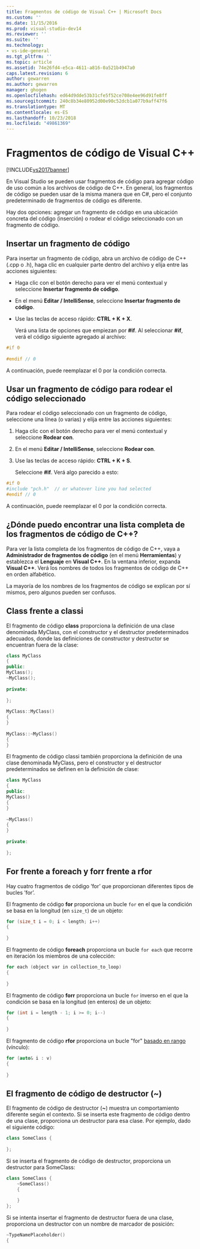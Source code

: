 ```yaml
---
title: Fragmentos de código de Visual C++ | Microsoft Docs
ms.custom: ''
ms.date: 11/15/2016
ms.prod: visual-studio-dev14
ms.reviewer: ''
ms.suite: ''
ms.technology:
- vs-ide-general
ms.tgt_pltfrm: ''
ms.topic: article
ms.assetid: 74e26fd4-e5ca-4611-a816-0a521b4947a0
caps.latest.revision: 6
author: gewarren
ms.author: gewarren
manager: ghogen
ms.openlocfilehash: ed64d9dde53b31cfe5f52ce708e4ee96d91fe8ff
ms.sourcegitcommit: 240c8b34e80952d00e90c52dcb1a077b9aff47f6
ms.translationtype: MT
ms.contentlocale: es-ES
ms.lasthandoff: 10/23/2018
ms.locfileid: "49861369"
---
```

# <a name="visual-c-code-snippets"></a>Fragmentos de código de Visual C++
[!INCLUDE[vs2017banner](../includes/vs2017banner.md)]

En Visual Studio se pueden usar fragmentos de código para agregar código de uso común a los archivos de código de C++. En general, los fragmentos de código se pueden usar de la misma manera que en C#, pero el conjunto predeterminado de fragmentos de código es diferente.  
  
 Hay dos opciones: agregar un fragmento de código en una ubicación concreta del código (inserción) o rodear el código seleccionado con un fragmento de código.  
  
## <a name="inserting-a-code-snippet"></a>Insertar un fragmento de código  
 Para insertar un fragmento de código, abra un archivo de código de C++ (.cpp o .h), haga clic en cualquier parte dentro del archivo y elija entre las acciones siguientes:  
  
- Haga clic con el botón derecho para ver el menú contextual y seleccione **Insertar fragmento de código**.  
  
- En el menú **Editar / IntelliSense**, seleccione **Insertar fragmento de código**.  
  
- Use las teclas de acceso rápido: **CTRL + K + X**.  
  
  Verá una lista de opciones que empiezan por **#if**. Al seleccionar **#if**, verá el código siguiente agregado al archivo:  
  
```cpp  
#if 0  
  
#endif // 0  
```  
  
 A continuación, puede reemplazar el 0 por la condición correcta.  
  
## <a name="using-a-code-snippet-to-surround-selected-code"></a>Usar un fragmento de código para rodear el código seleccionado  
 Para rodear el código seleccionado con un fragmento de código, seleccione una línea (o varias) y elija entre las acciones siguientes:  
  
1. Haga clic con el botón derecho para ver el menú contextual y seleccione **Rodear con**.  
  
2. En el menú **Editar / IntelliSense**, seleccione **Rodear con**.  
  
3. Use las teclas de acceso rápido: **CTRL + K + S**.  
  
   Seleccione **#if**. Verá algo parecido a esto:  
  
```cpp  
#if 0  
#include "pch.h"  // or whatever line you had selected  
#endif // 0  
```  
  
 A continuación, puede reemplazar el 0 por la condición correcta.  
  
## <a name="where-can-i-find-a-complete-list-of-the-c-code-snippets"></a>¿Dónde puedo encontrar una lista completa de los fragmentos de código de C++?  
 Para ver la lista completa de los fragmentos de código de C++, vaya a **Administrador de fragmentos de código** (en el menú **Herramientas**) y establezca el **Lenguaje** en **Visual C++**. En la ventana inferior, expanda **Visual C++**. Verá los nombres de todos los fragmentos de código de C++ en orden alfabético.  
  
 La mayoría de los nombres de los fragmentos de código se explican por sí mismos, pero algunos pueden ser confusos.  
  
## <a name="class-vs-classi"></a>Class frente a classi  
 El fragmento de código **class** proporciona la definición de una clase denominada MyClass, con el constructor y el destructor predeterminados adecuados, donde las definiciones de constructor y destructor se encuentran fuera de la clase:  
  
```cpp  
class MyClass  
{  
public:  
MyClass();  
~MyClass();  
  
private:  
  
};  
  
MyClass::MyClass()  
{  
}  
  
MyClass::~MyClass()  
{  
}  
```  
  
 El fragmento de código classi también proporciona la definición de una clase denominada MyClass, pero el constructor y el destructor predeterminados se definen en la definición de clase:  
  
```cpp  
class MyClass  
{  
public:  
MyClass()  
{  
}  
  
~MyClass()  
{  
}  
  
private:  
  
};  
```  
  
## <a name="for-vs-foreach-vs-forr-vs-rfor"></a>For frente a foreach y forr frente a rfor  
 Hay cuatro fragmentos de código ’for’ que proporcionan diferentes tipos de bucles ’for’.  
  
 El fragmento de código **for** proporciona un bucle `for` en el que la condición se basa en la longitud (en `size_t`) de un objeto:  
  
```cpp  
for (size_t i = 0; i < length; i++)  
{  
  
}  
```  
  
 El fragmento de código **foreach** proporciona un bucle `for each` que recorre en iteración los miembros de una colección:  
  
```cpp  
for each (object var in collection_to_loop)  
{  
  
}  
```  
  
 El fragmento de código **forr** proporciona un bucle `for` inverso en el que la condición se basa en la longitud (en enteros) de un objeto:  
  
```cpp  
for (int i = length - 1; i >= 0; i--)  
{  
  
}  
```  
  
 El fragmento de código **rfor** proporciona un bucle "for" [basado en rango](http://msdn.microsoft.com/library/5750ba1d-ba48-4236-a923-e32de8345c2d) (vínculo):  
  
```cpp  
for (auto& i : v)  
{  
  
}  
```  
  
## <a name="the-destructor-snippet-"></a>El fragmento de código de destructor (~)  
 El fragmento de código de destructor (**~**) muestra un comportamiento diferente según el contexto. Si se inserta este fragmento de código dentro de una clase, proporciona un destructor para esa clase. Por ejemplo, dado el siguiente código:  
  
```cpp  
class SomeClass {  
  
};  
```  
  
 Si se inserta el fragmento de código de destructor, proporciona un destructor para SomeClass:  
  
```cpp  
class SomeClass {  
    ~SomeClass()  
    {  
  
    }  
};  
```  
  
 Si se intenta insertar el fragmento de destructor fuera de una clase, proporciona un destructor con un nombre de marcador de posición:  
  
```cpp  
~TypeNamePlaceholder()  
{  
  
```



